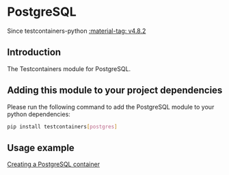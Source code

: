# PostgreSQL

Since testcontainers-python <a href="https://github.com/testcontainers/testcontainers-python/releases/tag/v4.8.2"><span class="tc-version">:material-tag: v4.8.2</span></a>

## Introduction

The Testcontainers module for PostgreSQL.

## Adding this module to your project dependencies

Please run the following command to add the PostgreSQL module to your python dependencies:

```bash
pip install testcontainers[postgres]
```

## Usage example

<!--codeinclude-->

[Creating a PostgreSQL container](../../modules/postgres/example_basic.py)

<!--/codeinclude-->
